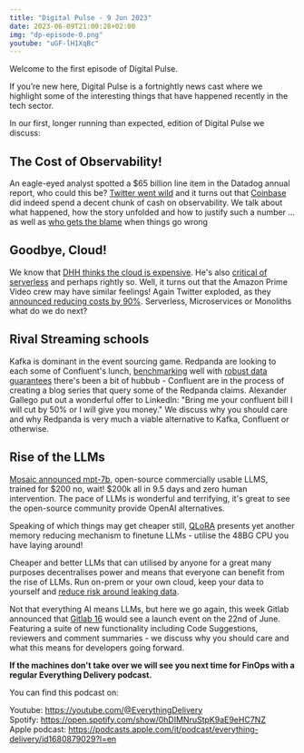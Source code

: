 ```yaml
---
title: "Digital Pulse - 9 Jun 2023"
date: 2023-06-09T21:00:28+02:00
img: "dp-episode-0.png"
youtube: "uGF-lH1XqBc"
---
```


Welcome to the first episode of Digital Pulse.

If you’re new here, Digital Pulse is a fortnightly news cast where we highlight some of the interesting things that have happened recently in the tech sector.

In our first, longer running than expected, edition of Digital Pulse we discuss:

<!--more-->

## The Cost of Observability!
An eagle-eyed analyst spotted a $65 billion line item in the Datadog annual report, who could this be? [Twitter went wild](https://twitter.com/TurnerNovak/status/1654577231937544192/photo/1) and it turns out that [Coinbase](https://blog.pragmaticengineer.com/datadog-65m-year-customer-mystery/) did indeed spend a decent chunk of cash on observability. We talk about what happened, how the story unfolded and how to justify such a number … as well as [who gets the blame](https://thenewstack.io/datadogs-65m-bill-and-why-developers-should-care/) when things go wrong

## Goodbye, Cloud!
We know that [DHH thinks the cloud is expensive](https://world.hey.com/dhh/why-we-re-leaving-the-cloud-654b47e0). He's also [critical of serverless](https://world.hey.com/dhh/don-t-be-fooled-by-serverless-776cd730) and perhaps rightly so. Well, it turns out that the Amazon Prime Video crew may have similar feelings! Again Twitter exploded, as they [announced reducing costs by 90%](https://www.primevideotech.com/video-streaming/scaling-up-the-prime-video-audio-video-monitoring-service-and-reducing-costs-by-90). Serverless, Microservices or Monoliths what do we do next?

## Rival Streaming schools
Kafka is dominant in the event sourcing game. Redpanda are looking to each some of Confluent's lunch, [benchmarking](https://redpanda.com/blog/kafka-kraft-vs-redpanda-performance-2023) well with [robust data guarantees](https://www.linkedin.com/posts/alexandergallego_why-fsync-losing-unsynced-data-on-a-activity-7064299605567434754-d7-0/) there's been a bit of hubbub - Confluent are in the process of creating a blog series that query some of the Redpanda claims. Alexander Gallego put out a wonderful offer to LinkedIn: "Bring me your confluent bill I will cut by 50% or I will give you money." We discuss why you should care and why Redpanda is very much a viable alternative to Kafka, Confluent or otherwise.

## Rise of the LLMs
[Mosaic announced mpt-7b](https://www.mosaicml.com/blog/mpt-7b), open-source commercially usable LLMS, trained for $200 no, wait! $200k all in 9.5 days and zero human intervention. The pace of LLMs is wonderful and terrifying, it's great to see the open-source community provide OpenAI alternatives.

Speaking of which things may get cheaper still, [QLoRA](https://arxiv.org/abs/2305.14314) presents yet another memory reducing mechanism to finetune LLMs - utilise the 48BG CPU you have laying around!

Cheaper and better LLMs that can utilised by anyone for a great many purposes decentralises power and means that everyone can benefit from the rise of LLMs. Run on-prem or your own cloud, keep your data to yourself and [reduce risk around leaking data](https://www.techradar.com/news/samsung-workers-leaked-company-secrets-by-using-chatgpt).

Not that everything AI means LLMs, but here we go again, this week Gitlab announced that [Gitlab 16](https://about.gitlab.com/sixteen/) would see a launch event on the 22nd of June. Featuring a suite of new functionality including Code Suggestions, reviewers and comment summaries - we discuss why you should care and what this means for developers going forward.

**If the machines don't take over we will see you next time for FinOps with a regular Everything Delivery podcast.**

You can find this podcast on:

Youtube: https://youtube.com/@EverythingDelivery  
Spotify: https://open.spotify.com/show/0hDIMNruStpK9aE9eHC7NZ  
Apple podcast: https://podcasts.apple.com/it/podcast/everything-delivery/id1680879029?l=en
